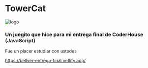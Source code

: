 # TowerCat

![logo](https://github.com/Holbreak/TowerCat/assets/143137139/29667864-438c-474f-aecb-ed2fb211fb8e)

### Un juegito que hice para mi entrega final de CoderHouse (JavaScript)
Fue un placer estudiar con ustedes

https://bellver-entrega-final.netlify.app/
